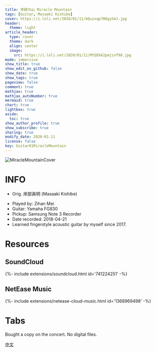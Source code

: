 ```yaml
---
title: 奇跡の山 Miracle Mountain
tags: [Guitar, Masaaki Kishibe]
cover: https://i.loli.net/2020/01/11/bQuzxqp7B8gySmJ.jpg
header:
  theme: light
article_header:
  type: cover
  theme: dark
  align: center
  image:
    src: https://i.loli.net/2020/01/11/MtQEk62pmjzvT98.jpg
mode: immersive
show_title: true
show_edit_on_github: false
show_date: true
show_tags: true
pageview: false
comment: true
mathjax: true
mathjax_autoNumber: true
mermaid: true
chart: true
lightbox: true
aside:
  toc: true
show_author_profile: true
show_subscribe: true
sharing: true
modify_date: 2020-01-11
license: false
key: Guitar01MiracleMountain
---
```


![MiracleMountainCover](https://i.loli.net/2020/01/11/bQuzxqp7B8gySmJ.jpg)

# INFO
* Orig. 岸部眞明 (Masaaki Kishibe)
<!--more-->
* Played by: Zihan Mei
* Guitar: Yamaha FG830
* Pickup: Samsung Note 3 Recorder
* Date recorded: 2018-04-21
* Learned fingerstyle acoustic guitar by myself since 2017.

# Resources
## SoundCloud
<div>{%- include extensions/soundcloud.html id='741224251' -%}</div>

## NetEase Music
<div>{%- include extensions/netease-cloud-music.html id='1368969498' -%}</div>

# Tabs
Bought a copy on the concert. No digital files.

[中文](./zh/2018-04-21-miracle-mountain-zh.html)